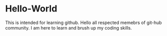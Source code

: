 # Hello-World
This is intended for learning github.
Hello all respected memebrs of git-hub community. I am here to learn and brush up my coding skills.
